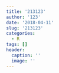 ```yaml
---
title: '213123'
author: '123'
date: '2018-04-11'
slug: '213123'
categories:
  - R
tags: []
header:
  caption: ''
  image: ''
---
```


